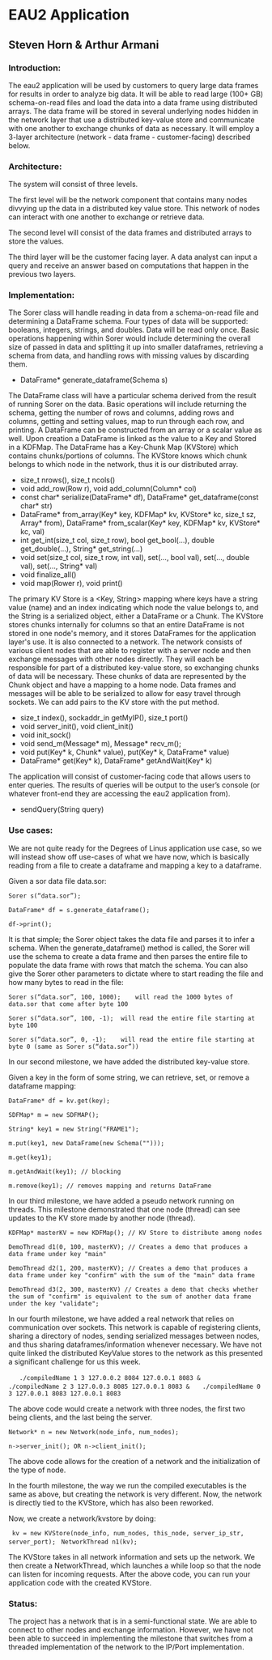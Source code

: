 # EAU2 Application
## Steven Horn & Arthur Armani

### Introduction:

The eau2 application will be used by customers to query large data frames for results in order to analyze big data. It will be able to read large (100+ GB) schema-on-read files and load the data into a data frame using distributed arrays. The data frame will be stored in several underlying nodes hidden in the network layer that use a distributed key-value store and communicate with one another to exchange chunks of data as necessary. It will employ a 3-layer architecture (network - data frame - customer-facing) described below.

### Architecture:

The system will consist of three levels.

The first level will be the network component that contains many nodes divvying up the data in a distributed key value store. This network of nodes can interact with one another to exchange or retrieve data.

The second level will consist of the data frames and distributed arrays to store the values.

The third layer will be the customer facing layer. A data analyst can input a query and receive an answer based on computations that happen in the previous two layers.

### Implementation:

The Sorer class will handle reading in data from a schema-on-read file and determining a DataFrame schema. Four types of data will be supported: booleans, integers, strings, and doubles. Data will be read only once. Basic operations happening within Sorer would include determining the overall size of passed in data and splitting it up into smaller dataframes, retrieving a schema from data, and handling rows with missing values by discarding them.
* DataFrame* generate_dataframe(Schema s)

The DataFrame class will have a particular schema derived from the result of running Sorer on the data. Basic operations will include returning the schema, getting the number of rows and columns, adding rows and columns, getting and setting values, map to run through each row, and printing. A DataFrame can be constructed from an array or a scalar value as well. Upon creation a DataFrame is linked as the value to a Key and Stored in a KDFMap. The DataFrame has a Key-Chunk Map (KVStore) which contains chunks/portions of columns. The KVStore knows which chunk belongs to which node in the network, thus it is our distributed array.
* size_t nrows(), size_t ncols()
* void add_row(Row r), void add_column(Column* col)
* const char* serialize(DataFrame* df), DataFrame* get_dataframe(const char* str)
* DataFrame* from_array(Key* key, KDFMap* kv, KVStore* kc, size_t sz, Array* from), DataFrame* from_scalar(Key* key, KDFMap* kv, KVStore* kc, <type> val)
* int get_int(size_t col, size_t row), bool get_bool(...), double get_double(...), String* get_string(...)
* void set(size_t col, size_t row, int val), set(..., bool val), set(..., double val), set(..., String* val)
* void finalize_all()
* void map(Rower r), void print()

The primary KV Store is a <Key, String> mapping where keys have a string value (name) and an index indicating which node the value belongs to, and the String is a serialized object, either a DataFrame or a Chunk. The KVStore stores chunks internally for columns so that an entire DataFrame is not stored in one node's memory, and it stores DataFrames for the application layer's use. It is also connected to a network. The network consists of various client nodes that are able to register with a server node and then exchange messages with other nodes directly. They will each be responsible for part of a distributed key-value store, so exchanging chunks of data will be necessary. These chunks of data are represented by the Chunk object and have a mapping to a home node. Data frames and messages will be able to be serialized to allow for easy travel through sockets. We can add pairs to the KV store with the put method.
* size_t index(), sockaddr_in getMyIP(), size_t port()
* void server_init(), void client_init()
* void init_sock()
* void send_m(Message* m), Message* recv_m();
* void put(Key* k, Chunk* value), put(Key* k, DataFrame* value)
* DataFrame* get(Key* k), DataFrame* getAndWait(Key* k)


The application will consist of customer-facing code that allows users to enter queries. The results of queries will be output to the user’s console (or whatever front-end they are accessing the eau2 application from).
* <return type TBD> sendQuery(String query)

### Use cases:

We are not quite ready for the Degrees of Linus application use case, so we will instead show off use-cases of what we have now, which is basically reading from a file to create a dataframe and mapping a key to a dataframe.

Given a sor data file data.sor:

`Sorer s(“data.sor”);`

`DataFrame* df = s.generate_dataframe();`

`df->print();`

It is that simple; the Sorer object takes the data file and parses it to infer a schema. When the generate_dataframe() method is called, the Sorer will use the schema to create a data frame and then parses the entire file to populate the data frame with rows that match the schema. You can also give the Sorer other parameters to dictate where to start reading the file and how many bytes to read in the file:

`Sorer s(“data.sor”, 100, 1000);	will read the 1000 bytes of data.sor that come after byte 100`

`Sorer s(“data.sor”, 100, -1); 	will read the entire file starting at byte 100`

`Sorer s(“data.sor”, 0, -1);	will read the entire file starting at byte 0 (same as Sorer s(“data.sor”))`

In our second milestone, we have added the distributed key-value store.

Given a key in the form of some string, we can retrieve, set, or remove a dataframe mapping:

`DataFrame* df = kv.get(key);`

`SDFMap* m = new SDFMAP();`

`String* key1 = new String("FRAME1");`

`m.put(key1, new DataFrame(new Schema("")));`

`m.get(key1);`

`m.getAndWait(key1); // blocking`

`m.remove(key1); // removes mapping and returns DataFrame`

In our third milestone, we have added a pseudo network running on threads. This milestone demonstrated that one node (thread) can see updates to the KV store made by another node (thread).

`KDFMap* masterKV = new KDFMap(); // KV Store to distribute among nodes`

`DemoThread d1(0, 100, masterKV); // Creates a demo that produces a data frame under key "main"`

`DemoThread d2(1, 200, masterKV); // Creates a demo that produces a data frame under key "confirm" with the sum of the "main" data frame`

`DemoThread d3(2, 300, masterKV) // Creates a demo that checks whether the sum of "confirm" is equivalent to the sum of another data frame under the key "validate";`

In our fourth milestone, we have added a real network that relies on communication over sockets. This network is capable of registering clients, sharing a directory of nodes, sending serialized messages between nodes, and thus sharing dataframes/information whenever necessary. We have not quite linked the distributed KeyValue stores to the network as this presented a significant challenge for us this week.  

`	./compiledName 1 3 127.0.0.2 8084 127.0.0.1 8083 &`
`	./compiledName 2 3 127.0.0.3 8085 127.0.0.1 8083 &`
`	./compiledName 0 3 127.0.0.1 8083 127.0.0.1 8083`

The above code would create a network with three nodes, the first two being clients, and the last being the server.

`Network* n = new Network(node_info, num_nodes);`

`n->server_init(); OR n->client_init();`

The above code allows for the creation of a network and the initialization of the type of node.

In the fourth milestone, the way we run the compiled executables is the same as above, but creating the network is very different. Now, the network is directly tied to the KVStore, which has also been reworked.

Now, we create a network/kvstore by doing:

` kv = new KVStore(node_info, num_nodes, this_node, server_ip_str, server_port);`
` NetworkThread n1(kv);`

The KVStore takes in all network information and sets up the network. We then create a NetworkThread, which launches a while loop so that the node can listen for incoming requests. After the above code, you can run your application code with the created KVStore.

### Status:

The project has a network that is in a semi-functional state. We are able to connect to other nodes and exchange information. However, we have not been able to succeed in implementing the milestone that switches from a threaded implementation of the network to the IP/Port implementation. 
